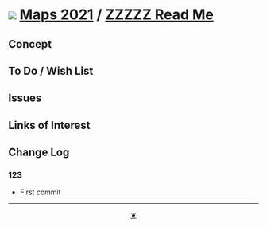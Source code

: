 # [![](https://theo-armour.github.io/maps-2021/lib/assets/icons/mark-github.svg )](https://github.com/theo-armour/maps-2021/ "Source code on GitHub" ) [Maps 2021]( https://theo-armour.github.io/maps-2021/ "Home page" ) / [ZZZZZ Read Me]( https://theo-armour.github.io/maps-2021/#lib/xxxxxx/README.md)


<!--@@@
<div class=iframe-resize ><iframe src=https://theo-armour.github.io/maps-2021/ xxxxx/ height=100% width=100% ></iframe></div>
_ZZZZZ in a resizable window. One finger to rotate. Two to zoom._


### Full Screen: [ZZZZZ]( https://theo-armour.github.io/maps-2021/xxxxx/ )
@@@-->


## Concept


## To Do / Wish List


## Issues


## Links of Interest


## Change Log


### 123

* First commit


***

<center title="Hello! Click me to go up to the top" ><a class=aDingbat href=javascript:window.scrollTo(0,0);> ❦ </a></center>
